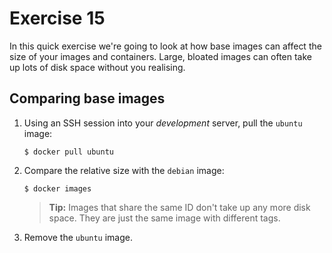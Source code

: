 # Exercise 15

In this quick exercise we're going to look at how base images can affect the 
size of your images and containers. Large, bloated images can often take up lots
of disk space without you realising.

## Comparing base images

1. Using an SSH session into your _development_ server, pull the `ubuntu` image:

   ```
   $ docker pull ubuntu
   ```
    
3. Compare the relative size with the `debian` image:

   ```
   $ docker images
   ```

   > **Tip:** Images that share the same ID  don't take up any more disk space.
   > They are just the same image with different tags.
   
4. Remove the `ubuntu` image.

